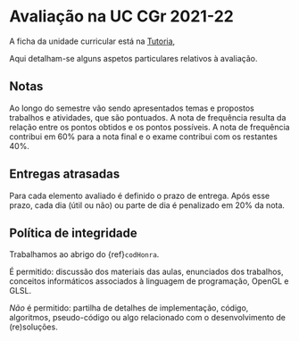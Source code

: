 # Avaliação na UC CGr 2021-22

A ficha da unidade curricular está na [Tutoria](https://academico.ualg.pt/netpa/doc?codeDiscip=14781057&anoLectivo=202122&codInstituic=9&stage=FichaUnidadeCurricular&_event=publicacaoFUC&docIsAttachment=false&popup_mode=true),

Aqui detalham-se alguns aspetos particulares relativos à avaliação.

## Notas

Ao longo do semestre vão sendo apresentados temas e propostos trabalhos e atividades, que são pontuados. A nota de frequência resulta da relação entre os pontos obtidos e os pontos possíveis. A nota de frequência contribui em 60\% para a nota final e o exame contribui com os restantes 40\%.

## Entregas atrasadas

Para cada elemento avaliado é definido o prazo de entrega. 
Após esse prazo, cada dia (útil ou não) ou parte de dia é penalizado em 20\% da nota.

## Política de integridade 

Trabalhamos ao abrigo do {ref}`codHonra`.

É permitido: discussão dos materiais das aulas, enunciados dos trabalhos, conceitos informáticos associados à linguagem de programação, OpenGL e GLSL.

_Não_ é permitido: partilha de detalhes de implementação, código, algoritmos, pseudo-código ou algo relacionado com o desenvolvimento de (re)soluções.

